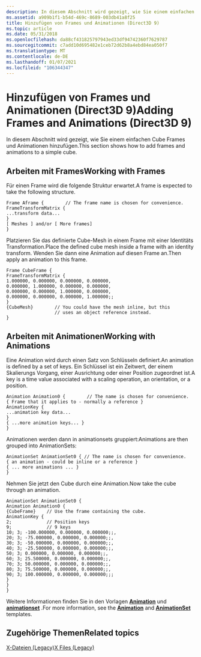 ```yaml
---
description: In diesem Abschnitt wird gezeigt, wie Sie einem einfachen Cube Frames und Animationen hinzufügen.
ms.assetid: a909b1f1-b54d-469c-8689-003db41a8f25
title: Hinzufügen von Frames und Animationen (Direct3D 9)
ms.topic: article
ms.date: 05/31/2018
ms.openlocfilehash: da88cf431825797943ed33df94742360f7629787
ms.sourcegitcommit: c7add10d695482e1ceb72d62b8a4ebd84ea050f7
ms.translationtype: MT
ms.contentlocale: de-DE
ms.lasthandoff: 01/07/2021
ms.locfileid: "106344347"
---
```

# <a name="adding-frames-and-animations-direct3d-9"></a><span data-ttu-id="0813a-103">Hinzufügen von Frames und Animationen (Direct3D 9)</span><span class="sxs-lookup"><span data-stu-id="0813a-103">Adding Frames and Animations (Direct3D 9)</span></span>

<span data-ttu-id="0813a-104">In diesem Abschnitt wird gezeigt, wie Sie einem einfachen Cube Frames und Animationen hinzufügen.</span><span class="sxs-lookup"><span data-stu-id="0813a-104">This section shows how to add frames and animations to a simple cube.</span></span>

## <a name="working-with-frames"></a><span data-ttu-id="0813a-105">Arbeiten mit Frames</span><span class="sxs-lookup"><span data-stu-id="0813a-105">Working with Frames</span></span>

<span data-ttu-id="0813a-106">Für einen Frame wird die folgende Struktur erwartet.</span><span class="sxs-lookup"><span data-stu-id="0813a-106">A frame is expected to take the following structure.</span></span>


```
Frame Aframe {        // The frame name is chosen for convenience.
FrameTransformMatrix {
...transform data...
}
[ Meshes ] and/or [ More frames]
}
```



<span data-ttu-id="0813a-107">Platzieren Sie das definierte Cube-Mesh in einem Frame mit einer Identitäts Transformation.</span><span class="sxs-lookup"><span data-stu-id="0813a-107">Place the defined cube mesh inside a frame with an identity transform.</span></span> <span data-ttu-id="0813a-108">Wenden Sie dann eine Animation auf diesen Frame an.</span><span class="sxs-lookup"><span data-stu-id="0813a-108">Then apply an animation to this frame.</span></span>


```
Frame CubeFrame {
FrameTransformMatrix {
1.000000, 0.000000, 0.000000, 0.000000,
0.000000, 1.000000, 0.000000, 0.000000,
0.000000, 0.000000, 1.000000, 0.000000,
0.000000, 0.000000, 0.000000, 1.000000;;
}
{CubeMesh}        // You could have the mesh inline, but this 
                  // uses an object reference instead.
}
```



## <a name="working-with-animations"></a><span data-ttu-id="0813a-109">Arbeiten mit Animationen</span><span class="sxs-lookup"><span data-stu-id="0813a-109">Working with Animations</span></span>

<span data-ttu-id="0813a-110">Eine Animation wird durch einen Satz von Schlüsseln definiert.</span><span class="sxs-lookup"><span data-stu-id="0813a-110">An animation is defined by a set of keys.</span></span> <span data-ttu-id="0813a-111">Ein Schlüssel ist ein Zeitwert, der einem Skalierungs Vorgang, einer Ausrichtung oder einer Position zugeordnet ist.</span><span class="sxs-lookup"><span data-stu-id="0813a-111">A key is a time value associated with a scaling operation, an orientation, or a position.</span></span>


```
Animation Animation0 {        // The name is chosen for convenience.
{ Frame that it applies to - normally a reference }
AnimationKey {
...animation key data...
}
{ ...more animation keys... }
}
```



<span data-ttu-id="0813a-112">Animationen werden dann in animationsets gruppiert:</span><span class="sxs-lookup"><span data-stu-id="0813a-112">Animations are then grouped into AnimationSets:</span></span>


```
AnimationSet AnimationSet0 { // The name is chosen for convenience.
{ an animation - could be inline or a reference }
{ ... more animations ... } 
} 
```



<span data-ttu-id="0813a-113">Nehmen Sie jetzt den Cube durch eine Animation.</span><span class="sxs-lookup"><span data-stu-id="0813a-113">Now take the cube through an animation.</span></span>


```
AnimationSet AnimationSet0 {
Animation Animation0 {
{CubeFrame}    // Use the frame containing the cube.
AnimationKey {
2;             // Position keys
9;             // 9 keys
10; 3; -100.000000, 0.000000, 0.000000;;,
20; 3; -75.000000, 0.000000, 0.000000;;,
30; 3; -50.000000, 0.000000, 0.000000;;,
40; 3; -25.500000, 0.000000, 0.000000;;,
50; 3; 0.000000, 0.000000, 0.000000;;,
60; 3; 25.500000, 0.000000, 0.000000;;,
70; 3; 50.000000, 0.000000, 0.000000;;,
80; 3; 75.500000, 0.000000, 0.000000;;,
90; 3; 100.000000, 0.000000, 0.000000;;;
}
}
}
```



<span data-ttu-id="0813a-114">Weitere Informationen finden Sie in den Vorlagen [**Animation**](animation.md) und [**animationset**](animationset.md) .</span><span class="sxs-lookup"><span data-stu-id="0813a-114">For more information, see the [**Animation**](animation.md) and [**AnimationSet**](animationset.md) templates.</span></span>

## <a name="related-topics"></a><span data-ttu-id="0813a-115">Zugehörige Themen</span><span class="sxs-lookup"><span data-stu-id="0813a-115">Related topics</span></span>

<dl> <dt>

[<span data-ttu-id="0813a-116">X-Dateien (Legacy)</span><span class="sxs-lookup"><span data-stu-id="0813a-116">X Files (Legacy)</span></span>](x-files--legacy-.md)
</dt> </dl>

 

 



